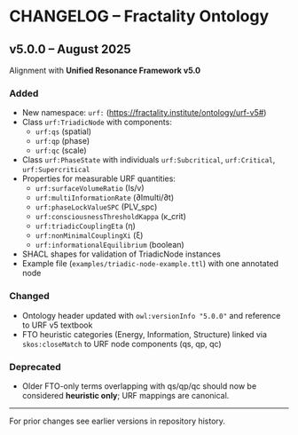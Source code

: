 # CHANGELOG – Fractality Ontology

## v5.0.0 – August 2025
Alignment with **Unified Resonance Framework v5.0**

### Added
- New namespace: `urf:` (https://fractality.institute/ontology/urf-v5#)
- Class `urf:TriadicNode` with components:
  - `urf:qs` (spatial)
  - `urf:qp` (phase)
  - `urf:qc` (scale)
- Class `urf:PhaseState` with individuals `urf:Subcritical`, `urf:Critical`, `urf:Supercritical`
- Properties for measurable URF quantities:
  - `urf:surfaceVolumeRatio` (Is/v)
  - `urf:multiInformationRate` (∂Imulti/∂t)
  - `urf:phaseLockValueSPC` (PLV_spc)
  - `urf:consciousnessThresholdKappa` (κ_crit)
  - `urf:triadicCouplingEta` (η)
  - `urf:nonMinimalCouplingXi` (ξ)
  - `urf:informationalEquilibrium` (boolean)
- SHACL shapes for validation of TriadicNode instances
- Example file (`examples/triadic-node-example.ttl`) with one annotated node

### Changed
- Ontology header updated with `owl:versionInfo "5.0.0"` and reference to URF v5 textbook
- FTO heuristic categories (Energy, Information, Structure) linked via `skos:closeMatch` to URF node components (qs, qp, qc)

### Deprecated
- Older FTO-only terms overlapping with qs/qp/qc should now be considered **heuristic only**; URF mappings are canonical.

---

For prior changes see earlier versions in repository history.
